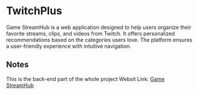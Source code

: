 ﻿# TwitchPlus
Game StreamHub is a web application designed to help users organize their favorite streams, clips, and videos from Twitch. It offers personalized recommendations based on the categories users love. The platform ensures a user-friendly experience with intuitive navigation.


## Notes
This is the back-end part of the whole project
Websit Link: [Game StreamHub](https://yd46mne2mt.us-east-2.awsapprunner.com/)

